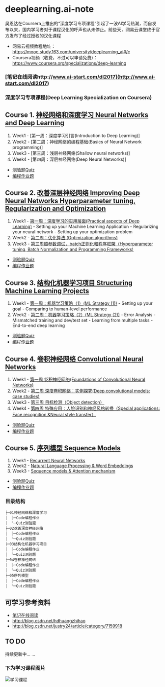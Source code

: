 # deeplearning.ai-note
吴恩达在Coursera上推出的“深度学习专项课程“引起了一波AI学习热潮，而自发布以来，国内学习者对于课程汉化的呼声也从未停止。前些天，网易云课堂终于官方发布了经过授权的汉化课程
* 网易云视频教程地址：https://mooc.study.163.com/university/deeplearning_ai#/c
* Coursera视频（收费，不过可以申请免费）：https://www.coursera.org/specializations/deep-learning

###  **[笔记在线阅读http://www.ai-start.com/dl2017](http://www.ai-start.com/dl2017)**

### 深度学习专项课程(Deep Learning Specialization on Coursera)




 ## Course 1. [神经网络和深度学习 Neural Networks and Deep Learning](https://www.youtube.com/watch?v=CS4cs9xVecg&list=PLkDaE6sCZn6Ec-XTbcX1uRg2_u4xOEky0)


 
1. Week1 - [第一周：深度学习引言(Introduction to Deep Learning)]
2. Week2 - [第二周：神经网络的编程基础(Basics of Neural Network programming)]
3. Week3 - [第三周：浅层神经网络(Shallow neural networks)]
4. Week4 - [第四周：深层神经网络(Deep Neural Networks)]

 * [测验题Quiz](https://github.com/HuangCongQing/deeplearning.ai-note/tree/master/01%E7%A5%9E%E7%BB%8F%E7%BD%91%E7%BB%9C%E5%92%8C%E6%B7%B1%E5%BA%A6%E5%AD%A6%E4%B9%A0/Quiz%E6%B5%8B%E9%AA%8C%E9%A2%98)
 * [编程作业题](https://github.com/HuangCongQing/deeplearning.ai-note/tree/master/01%E7%A5%9E%E7%BB%8F%E7%BD%91%E7%BB%9C%E5%92%8C%E6%B7%B1%E5%BA%A6%E5%AD%A6%E4%B9%A0/Code%E7%BC%96%E7%A8%8B%E4%BD%9C%E4%B8%9A/deeplearning%E7%AC%AC1%E4%B8%93%E9%A2%98%E7%BC%96%E7%A8%8B%E4%BD%9C%E4%B8%9A/deeplearning%E7%BC%96%E7%A8%8B%E4%BD%9C%E4%B8%9A)


## Course 2. [改善深层神经网络 Improving Deep Neural Networks Hyperparameter tuning, Regularization and Optimization](https://www.youtube.com/watch?v=1waHlpKiNyY&list=PLkDaE6sCZn6Hn0vK8co82zjQtt3T2Nkqc)



1. Week1 - [第一周：深度学习的实用层面(Practical aspects of Deep Learning)]()
         - Setting up your Machine Learning Application
         - Regularizing your neural network
         - Setting up your optimization problem
2. Week2 - [第二周：优化算法 (Optimization algorithms)]()
3. Week3 - [第三周超参数调试，batch正则化和程序框架（Hyperparameter tuning, Batch Normalization and Programming Frameworks)]()

 * [测验题Quiz](https://github.com/HuangCongQing/deeplearning.ai-note/tree/master/02%E6%94%B9%E5%96%84%E6%B7%B1%E5%BA%A6%E7%A5%9E%E7%BB%8F%E7%BD%91%E7%BB%9C/Quiz%E6%B5%8B%E9%AA%8C%E9%A2%98)
 * [编程作业题](https://github.com/HuangCongQing/deeplearning.ai-note/tree/master/02%E6%94%B9%E5%96%84%E6%B7%B1%E5%BA%A6%E7%A5%9E%E7%BB%8F%E7%BD%91%E7%BB%9C/Code%E7%BC%96%E7%A8%8B%E4%BD%9C%E4%B8%9A/deeplearning%E7%AC%AC2%E4%B8%93%E9%A2%98%E7%BC%96%E7%A8%8B%E4%BD%9C%E4%B8%9A)

## Course 3. [结构化机器学习项目 Structuring Machine Learning Projects](https://www.youtube.com/watch?v=dFX8k1kXhOw&list=PLkDaE6sCZn6E7jZ9sN_xHwSHOdjUxUW_b)

1. Week1 - [第一周：机器学习策略（1）(ML Strategy (1))]()
         - Setting up your goal
         - Comparing to human-level performance
2. Week2 - [第二周：机器学习策略（2）(ML Strategy (2))]()
         - Error Analysis
         - Mismatched training and dev/test set
         - Learning from multiple tasks
         - End-to-end deep learning

 * [测验题Quiz](https://github.com/HuangCongQing/deeplearning.ai-note/tree/master/03%E7%BB%93%E6%9E%84%E5%8C%96%E6%9C%BA%E5%99%A8%E5%AD%A6%E4%B9%A0%E9%A1%B9%E7%9B%AE/Quiz%E6%B5%8B%E9%AA%8C%E9%A2%98)
 * [编程作业题]()
         
 ## Course 4. [卷积神经网络 Convolutional Neural Networks](https://www.youtube.com/watch?v=ArPaAX_PhIs&list=PLkDaE6sCZn6Gl29AoE31iwdVwSG-KnDzF)
 
 1. Week1 - [第一周 卷积神经网络(Foundations of Convolutional Neural Networks)]()
 2. Week2 - [第二周 深度卷积网络：实例探究(Deep convolutional models: case studies)]() 
 3. Week3 - [第三周 目标检测（Object detection）]() 
 4. Week4 - [第四周 特殊应用：人脸识别和神经风格转换（Special applications: Face recognition &Neural style transfer）]() 

 * [测验题Quiz]()
 * [编程作业题]()
 ## Course 5. [序列模型 Sequence Models](https://www.youtube.com/watch?v=DejHQYAGb7Q&list=PLkDaE6sCZn6F6wUI9tvS_Gw1vaFAx6rd6)
 1. Week1 - [Recurrent Neural Networks]()
 2. Week2 - [Natural Language Processing & Word Embeddings]()
 3. Week3 - [Sequence models & Attention mechanism]()

 * [测验题Quiz]()
 * [编程作业题]()

 ### 目录结构
```
├─01神经网络和深度学习
│  ├─Code编程作业
│  └─Quiz测验题
├─02改善深度神经网络
│  ├─Code编程作业
│  └─Quiz测验题
├─03结构化机器学习项目
│  ├─Code编程作业
│  └─Quiz测验题
├─04卷积神经网络
│  ├─Code编程作业
│  └─Quiz测验题
├─05序列模型
│  ├─Code编程作业
│  └─Quiz测验题
```

## 可学习参考资料

* [笔记在线阅读](http://www.ai-start.com/dl2017)
* http://blog.csdn.net/hdhuangzhihao
* http://blog.csdn.net/justry24/article/category/7159918


## TO DO

持续更新中... ...



### 下为学习课程图片

![学习课程](http://ojmcn9nlw.qnssl.com/blog/20170903/220626537.png?imageslim)